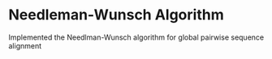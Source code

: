 # Needleman-Wunsch Algorithm #

Implemented the Needlman-Wunsch algorithm for global pairwise sequence alignment